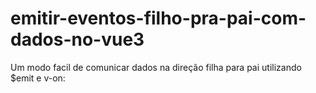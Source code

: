 # emitir-eventos-filho-pra-pai-com-dados-no-vue3


Um modo facil de comunicar dados na direção filha para pai utilizando $emit e v-on:

